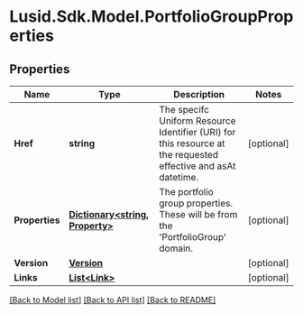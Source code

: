 # Lusid.Sdk.Model.PortfolioGroupProperties
## Properties

Name | Type | Description | Notes
------------ | ------------- | ------------- | -------------
**Href** | **string** | The specifc Uniform Resource Identifier (URI) for this resource at the requested effective and asAt datetime. | [optional] 
**Properties** | [**Dictionary&lt;string, Property&gt;**](Property.md) | The portfolio group properties. These will be from the &#39;PortfolioGroup&#39; domain. | [optional] 
**Version** | [**Version**](Version.md) |  | [optional] 
**Links** | [**List&lt;Link&gt;**](Link.md) |  | [optional] 

[[Back to Model list]](../README.md#documentation-for-models) [[Back to API list]](../README.md#documentation-for-api-endpoints) [[Back to README]](../README.md)

